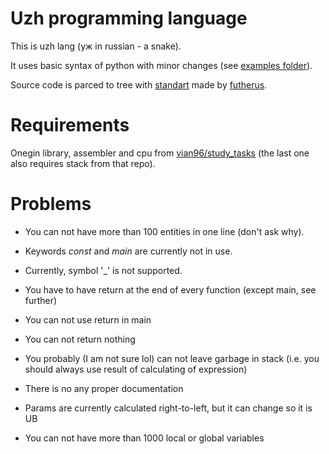 # Uzh programming language

This is uzh lang (уж in russian - a snake).

It uses basic syntax of python with minor changes (see [examples folder](url)).

Source code is parced to tree with [standart](https://github.com/futherus/Language) made by [futherus](https://github.com/futherus).

# Requirements

Onegin library, assembler and cpu from [vian96/study_tasks](https://github.com/vian96/study_tasks) (the last one also requires stack from that repo).

# Problems

- You can not have more than 100 entities in one line (don't ask why).

- Keywords _const_ and _main_ are currently not in use.

- Currently, symbol '_' is not supported.

- You have to have return at the end of every function (except main, see further)

- You can not use return in main

- You can not return nothing

- You probably (I am not sure lol) can not leave garbage in stack (i.e. you should always use result of calculating of expression)

- There is no any proper documentation

- Params are currently calculated right-to-left, but it can change so it is UB

- You can not have more than 1000 local or global variables
